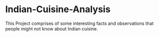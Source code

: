 # Indian-Cuisine-Analysis
This Project comprises of some interesting facts and observations that people might not know about Indian cuisine.
